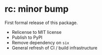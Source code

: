 # rc: minor bump

First formal release of this package.

- Relicense to MIT license
- Publish to PyPI
- Remove dependency on `six`
- General refresh of CI / build infrastructure
